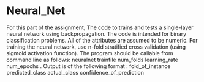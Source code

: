 # Neural_Net
For this part of the assignment, The code to trains and tests a single-layer neural network using backpropagation. The code is intended for binary classification problems. All of the attributes are assumed to be numeric.  For training the neural network, use n-fold stratified cross validation (using sigmoid activation function).  The program should be callable from command line as follows:  neuralnet trainfile num_folds learning_rate num_epochs . Output is of the following format : fold_of_instance predicted_class actual_class confidence_of_prediction 
